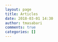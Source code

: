 ```yaml
---
layout: page
title: Articles
date: 2018-03-01 14:30
author: tmasabari
comments: true
categories: []
---
```


